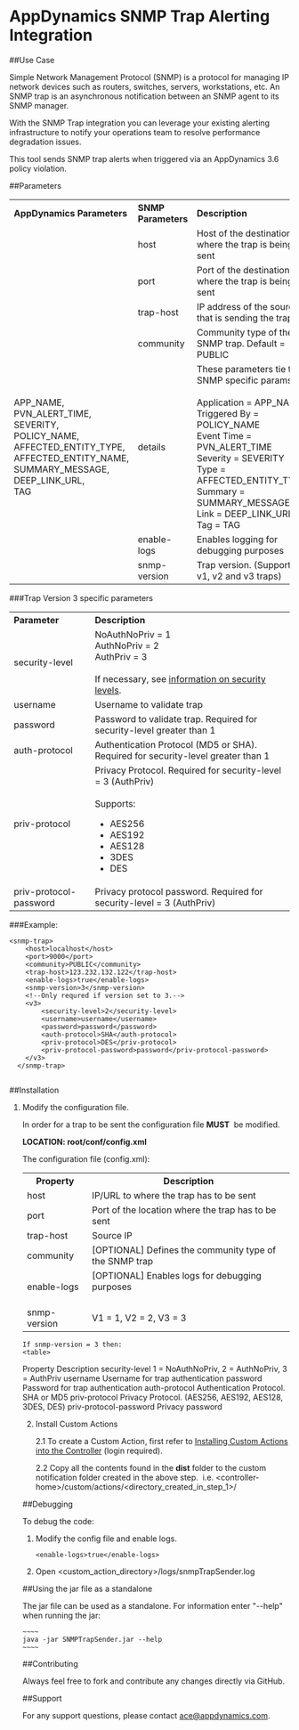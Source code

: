# AppDynamics SNMP Trap Alerting Integration

##Use Case

Simple Network Management Protocol (SNMP) is a protocol for managing IP network devices
such as routers, switches, servers, workstations, etc. 
An SNMP trap is an asynchronous notification between an SNMP agent to its SNMP manager.

With the SNMP Trap integration you can leverage your existing alerting infrastructure to notify 
your operations team to resolve performance degradation issues.

This tool sends SNMP trap alerts when triggered via an AppDynamics 3.6 policy violation.

##Parameters
<table>
<tbody>
<tr>
<th align = 'left'>AppDynamics Parameters </th>
<th align = 'left'>SNMP Parameters </th>
<th align = 'left'>Description </th>
</tr>
<tr>
<td align = 'left'>&nbsp;</td>
<td align = 'left'>host </td>
<td align = 'left'>Host of the destination where the trap is being sent </td>
</tr>
<tr>
<td align = 'left'>&nbsp;</td>
<td align = 'left'>port </td>
<td align = 'left'>Port of the destination where the trap is being sent </td>
</tr>
<tr>
<td align = 'left'>&nbsp;</td>
<td align = 'left'> trap-host </td>
<td align = 'left'> IP address of the source that is sending the trap </td>
</tr>
<tr>
<td align = 'left'>&nbsp;</td>
<td align = 'left'> community </td>
<td align = 'left'> Community type of the SNMP trap. Default = PUBLIC <br class="atl-forced-newline" /> </td>
</tr>
<tr>
<td align = 'left'>APP_NAME, PVN_ALERT_TIME,<br class="atl-forced-newline" /> SEVERITY,<br class="atl-forced-newline" /> POLICY_NAME,<br class="atl-forced-newline" /> AFFECTED_ENTITY_TYPE,<br class="atl-forced-newline" /> AFFECTED_ENTITY_NAME,<br class="atl-forced-newline" />
SUMMARY_MESSAGE, <br class="atl-forced-newline" /> DEEP_LINK_URL,<br class="atl-forced-newline" />
TAG </td>
<td align = 'left'>details </td>
<td align = 'left'>These parameters tie to SNMP specific params:
<br class="atl-forced-newline" />
<br class="atl-forced-newline" /> 
Application = APP_NAME
<br class="atl-forced-newline" /> 
Triggered By = POLICY_NAME
<br class="atl-forced-newline" /> 
Event Time = PVN_ALERT_TIME
<br class="atl-forced-newline" /> 
Severity = SEVERITY
<br class="atl-forced-newline" /> 
Type = AFFECTED_ENTITY_TYPE
<br class="atl-forced-newline" /> 
Summary = SUMMARY_MESSAGE
<br class="atl-forced-newline" /> 
Link = DEEP_LINK_URL
<br class="atl-forced-newline" />
Tag = TAG </td>
</tr>
<tr>
<td align = 'left'>&nbsp;</td>
<td align = 'left'> enable-logs </td>
<td align = 'left'> Enables logging for debugging purposes </td>
</tr>
<tr>
<td align = 'left'>&nbsp;</td>
<td align = 'left'> snmp-version </td>
<td align = 'left'> Trap version. (Supports v1, v2 and v3 traps) <br class="atl-forced-newline" /> </td>
</tr>
</tbody>
</table>

###Trap Version 3 specific parameters

<table><tbody>
<tr>
<th align = 'left'>Parameter </th>
<th align = 'left'>Description </th>
</tr><tr>
<td > security-level </td>
<td align = 'left'> NoAuthNoPriv = 1&nbsp; <br class="atl-forced-newline" />
AuthNoPriv = 2 <br class="atl-forced-newline" />
AuthPriv = 3 <br class="atl-forced-newline" />
<br class="atl-forced-newline" />
If necessary, see <a href="http://www.webnms.com/simulator/help/sim_network/netsim_conf_snmpv3.html">information on security levels</a>.
</td>
</tr>
<tr>
<td align = 'left'> username </td>
<td align = 'left'> Username to validate trap </td>
</tr>
<tr>
<td align = 'left'> password </td>
<td align = 'left'> Password to validate trap. Required for security-level greater than 1 </td>
</tr>
<tr>
<td align = 'left'> auth-protocol </td>
<td align = 'left'> Authentication Protocol (MD5 or SHA). Required for security-level greater than 1 </td>
</tr>
<tr>
<td align = 'left'> priv-protocol </td>
<td align = 'left'> Privacy Protocol. Required for security-level = 3 (AuthPriv) <br class="atl-forced-newline" />
<br class="atl-forced-newline" />
Supports: <br class="atl-forced-newline" />
<ul>
	<li>AES256</li>
	<li>AES192</li>
	<li>AES128</li>
	<li>3DES</li>
	<li>DES</li>
</ul>
</td>
</tr>
<tr>
<td align = 'left'> priv-protocol-password </td>
<td align = 'left'> Privacy protocol password. Required for security-level = 3 (AuthPriv) </td>
</tr>
</tbody>
</table>

###Example:

~~~~
<snmp-trap>
	<host>localhost</host>
    <port>9000</port>    
    <community>PUBLIC</community>     
    <trap-host>123.232.132.122</trap-host>     
    <enable-logs>true</enable-logs>     
    <snmp-version>3</snmp-version>     
    <!--Only requred if version set to 3.-->     
    <v3>         
    	<security-level>2</security-level>         
    	<username>username</username>         
   		<password>password</password>         
    	<auth-protocol>SHA</auth-protocol>         
    	<priv-protocol>DES</priv-protocol>         
    	<priv-protocol-password>password</priv-protocol-password>     
  	</v3> 
  </snmp-trap> 
         
~~~~

##Installation

1. Modify the configuration file.

    In order for a trap to be sent the configuration file **MUST**  be
modified.

    **LOCATION: root/conf/config.xml**

    The configuration file (config.xml):

    <table class='confluenceTable'>
    <tbody>
<tr>
<th class='confluenceTh'> Property </th>
<th class='confluenceTh'> Description </th>
</tr>
<tr>
<td class='confluenceTd'> host </td>
<td class='confluenceTd'> IP/URL to where the trap has to be sent </td>
</tr>
<tr>
<td class='confluenceTd'> port </td>
<td class='confluenceTd'> Port of the location where the trap has to be sent </td>
</tr>
<tr>
<td class='confluenceTd'> trap-host </td>
<td class='confluenceTd'> Source IP </td>
</tr>
<tr>
<td class='confluenceTd'> community </td>
<td class='confluenceTd'> [OPTIONAL] Defines the community type of the SNMP trap&nbsp; <br class="atl-forced-newline" /> </td>
</tr>
<tr>
<td class='confluenceTd'> enable-logs&nbsp; <br class="atl-forced-newline" /> </td>
<td class='confluenceTd'> [OPTIONAL] Enables logs for debugging purposes&nbsp; <br class="atl-forced-newline" />
<br class="atl-forced-newline" /> </td>
</tr>
<tr>
<td class='confluenceTd'> snmp-version </td>
<td class='confluenceTd'> V1 = 1, V2 = 2, V3 = 3 </td>
</tr>
</tbody>
</table>


    If snmp-version = 3 then:
    <table>
<tbody>
<tr>
<th class='confluenceTh'> Property </th>
<th class='confluenceTh'> Description </th>
</tr>
<tr>
<td class='confluenceTd'> security-level </td>
<td class='confluenceTd'> 1 = NoAuthNoPriv, 2 = AuthNoPriv, 3 = AuthPriv </td>
</tr>
<tr>
<td class='confluenceTd'> username </td>
<td class='confluenceTd'> Username for trap authentication </td>
</tr>
<tr>
<td class='confluenceTd'> password </td>
<td class='confluenceTd'> Password for trap authentication </td>
</tr>
<tr>
<td class='confluenceTd'> auth-protocol </td>
<td class='confluenceTd'> Authentication Protocol. SHA or MD5 </td>
</tr>
<tr>
<td class='confluenceTd'> priv-protocol </td>
<td class='confluenceTd'> Privacy Protocol. (AES256, AES192, AES128, 3DES, DES) </td>
</tr>
<tr>
<td class='confluenceTd'> priv-protocol-password </td>
<td class='confluenceTd'> Privacy password </td>
</tr>
</tbody>
</table>


2. Install Custom Actions

    2.1  To create a Custom Action, first refer to [Installing Custom
    Actions into the
    Controller](http://docs.appdynamics.com/display/PRO12S/Configure+Custom+Notifications#ConfigureCustomNotifications-InstallingCustomActionsontheController) (login required).

    2.2  Copy all the contents found in the **dist** folder to the custom
    notification folder created in the above step. 
     i.e.
    \<controller-home\>/custom/actions/\<directory\_created\_in\_step\_1\>/

##Debugging

To debug the code:

1.  Modify the config file and enable logs.


	~~~~
    <enable-logs>true</enable-logs>
	~~~~

2.  Open \<custom\_action\_directory\>/logs/snmpTrapSender.log

##Using the jar file as a standalone

The jar file can be used as a standalone. For information enter "--help" when running the jar:

	~~~~
    java -jar SNMPTrapSender.jar --help
   	~~~~


##Contributing

Always feel free to fork and contribute any changes directly via GitHub.


##Support

For any support questions, please contact ace@appdynamics.com.
